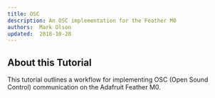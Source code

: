 ```yaml
---
title: OSC
description: An OSC implementation for the Feather M0
authors:  Mark Olson
updated:  2018-10-28
---
```


## About this Tutorial

This tutorial outlines a workflow for implementing OSC (Open Sound Control) communication on the Adafruit Feather M0.

